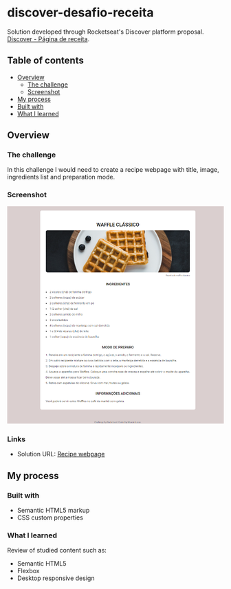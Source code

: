 # discover-desafio-receita

Solution developed through Rocketseat's Discover platform proposal. [Discover - Página de receita](https://app.rocketseat.com.br/discover/challenges/cookbook).

## Table of contents

- [Overview](#overview)
  - [The challenge](#the-challenge)
  - [Screenshot](#screenshot)
- [My process](#my-process)
- [Built with](#built-with)
- [What I learned](#what-i-learned)

## Overview

### The challenge

In this challenge I would need to create a recipe webpage with title, image, ingredients list and preparation mode.

### Screenshot

![](assets/screenshot.png)

### Links

- Solution URL: [Recipe webpage](https://github.com/mancinilucas)

## My process

### Built with

- Semantic HTML5 markup
- CSS custom properties

### What I learned

Review of studied content such as:

- Semantic HTML5
- Flexbox
- Desktop responsive design
